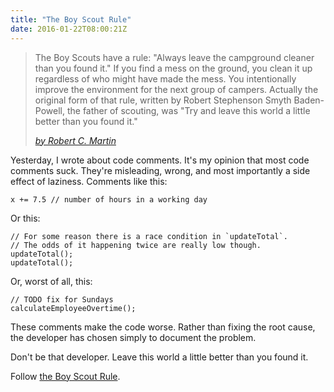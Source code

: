 ```yaml
---
title: "The Boy Scout Rule"
date: 2016-01-22T08:00:21Z
---
```


> The Boy Scouts have a rule: "Always leave the campground cleaner than you found it." If you find a mess on the ground, you clean it up regardless of who might have made the mess. You intentionally improve the environment for the next group of campers. Actually the original form of that rule, written by Robert Stephenson Smyth Baden-Powell, the father of scouting, was "Try and leave this world a little better than you found it."
>
> <cite>[by Robert C. Martin][The Boy Scout Rule]</cite>

Yesterday, I wrote about code comments. It's my opinion that most code comments suck. They're misleading, wrong, and most importantly a side effect of laziness. Comments like this:

    x += 7.5 // number of hours in a working day

Or this:

    // For some reason there is a race condition in `updateTotal`.
    // The odds of it happening twice are really low though.
    updateTotal();
    updateTotal();

Or, worst of all, this:

    // TODO fix for Sundays
    calculateEmployeeOvertime();

These comments make the code worse. Rather than fixing the root cause, the developer has chosen simply to document the problem.

Don't be that developer. Leave this world a little better than you found it.

Follow [the Boy Scout Rule][The Boy Scout Rule].

[The Boy Scout Rule]: http://programmer.97things.oreilly.com/wiki/index.php/The_Boy_Scout_Rule

